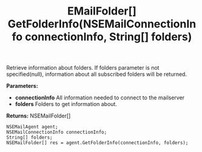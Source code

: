 ﻿---
uid: crmscript_ref_NSEMailAgent_GetFolderInfo
title: EMailFolder[] GetFolderInfo(NSEMailConnectionInfo connectionInfo, String[] folders)
intellisense: NSEMailAgent.GetFolderInfo
keywords: NSEMailAgent, GetFolderInfo
so.topic: reference
---

Retrieve information about folders.  If folders parameter is not specified(null), information about all subscribed folders will be returned.

**Parameters:**
 - **connectionInfo** All information needed to connect to the mailserver
 - **folders** Folders to get information about.

**Returns:** NSEMailFolder[]

```crmscript
NSEMailAgent agent;
NSEMailConnectionInfo connectionInfo;
String[] folders;
NSEMailFolder[] res = agent.GetFolderInfo(connectionInfo, folders);
```

